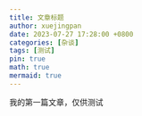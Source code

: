 ```yaml
---
title: 文章标题
author: xuejingpan
date: 2023-07-27 17:28:00 +0800
categories: [杂谈]
tags: [测试]
pin: true
math: true
mermaid: true
---
```

我的第一篇文章，仅供测试